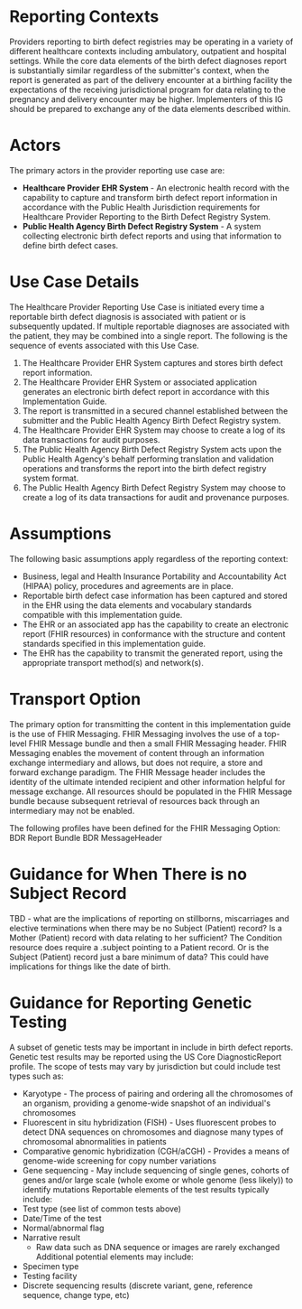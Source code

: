 # Reporting Contexts
Providers reporting to birth defect registries may be operating in a variety of different healthcare contexts including ambulatory, outpatient and hospital settings. While the core data elements of the birth defect diagnoses report is substantially similar regardless of the submitter's context, when the report is generated as part of the delivery encounter at a birthing facility the expectations of the receiving jurisdictional program for data relating to the pregnancy and delivery encounter may be higher. Implementers of this IG should be prepared to exchange any of the data elements described within.

# Actors
The primary actors in the provider reporting use case are:
* **Healthcare Provider EHR System**  - An electronic health record with the capability to capture and transform birth defect report information in accordance with the Public Health Jurisdiction requirements for Healthcare Provider Reporting to the Birth Defect Registry System. 
* **Public Health Agency Birth Defect Registry System** - A system collecting electronic birth defect reports and using that information to define birth defect cases. 

# Use Case Details
The Healthcare Provider Reporting Use Case is initiated every time a reportable birth defect diagnosis is associated with patient or is subsequently updated.  If multiple reportable diagnoses are associated with the patient, they may be combined into a single report. The following is the sequence of events associated with this Use Case.
1. The Healthcare Provider EHR System captures and stores birth defect report information.
2. The Healthcare Provider EHR System or associated application generates an electronic birth defect report in accordance with this Implementation Guide.
3. The report is transmitted in a secured channel established between the submitter and the Public Health Agency Birth Defect Registry system.
4. The Healthcare Provider EHR System may choose to create a log of its data transactions for audit purposes. 
5. The Public Health Agency Birth Defect Registry System acts upon the Public Health Agency's behalf performing translation and validation operations and transforms the report into the birth defect registry system format.
6. The Public Health Agency Birth Defect Registry System may choose to create a log of its data transactions for audit and provenance purposes. 

# Assumptions
The following basic assumptions apply regardless of the reporting context:
* Business, legal and Health Insurance Portability and Accountability Act (HIPAA) policy, procedures and agreements are in place. 
* Reportable birth defect case information has been captured and stored in the EHR using the data elements and vocabulary standards compatible with this implementation guide. 
* The EHR or an associated app has the capability to create an electronic report (FHIR resources) in conformance with the structure and content standards specified in this implementation guide. 
* The EHR has the capability to transmit the generated report, using the appropriate transport method(s) and network(s). 

# Transport Option
The primary option for transmitting the content in this implementation guide is the use of FHIR Messaging. FHIR Messaging involves the use of a top-level FHIR Message bundle and then a small FHIR Messaging header. FHIR Messaging enables the movement of content through an information exchange intermediary and allows, but does not require, a store and forward exchange paradigm. The FHIR Message header includes the identity of the ultimate intended recipient and other information helpful for message exchange. All resources should be populated in the FHIR Message bundle because subsequent retrieval of resources back through an intermediary may not be enabled.

The following profiles have been defined for the FHIR Messaging Option:
BDR Report Bundle
BDR MessageHeader

# Guidance for When There is no Subject Record
TBD - what are the implications of reporting on stillborns, miscarriages and elective terminations when there may be no Subject (Patient) record? Is a Mother (Patient) record with data relating to her sufficient? The Condition resource does require a .subject pointing to a Patient record. Or is the Subject (Patient) record just a bare minimum of data? This could have implications for things like the date of birth.

# Guidance for Reporting Genetic Testing
A subset of genetic tests may be important in include in birth defect reports. Genetic test results may be reported using the US Core DiagnosticReport profile. The scope of tests may vary by jurisdiction but could include test types such as:
* Karyotype - The process of pairing and ordering all the chromosomes of an organism, providing a genome-wide snapshot of an individual's chromosomes
* Fluorescent in situ hybridization (FISH) - Uses fluorescent probes to detect DNA sequences on chromosomes and diagnose many types of chromosomal abnormalities in patients
* Comparative genomic hybridization (CGH/aCGH) - Provides a means of genome-wide screening for copy number variations
* Gene sequencing - May include sequencing of single genes, cohorts of genes and/or large scale (whole exome or whole genome (less likely)) to identify mutations
Reportable elements of the test results typically include:
* Test type (see list of common tests above)
* Date/Time of the test
* Normal/abnormal flag
* Narrative result
	* Raw data such as DNA sequence or images are rarely exchanged
Additional potential elements may include:
* Specimen type
* Testing facility
* Discrete sequencing results (discrete variant, gene, reference sequence, change type, etc)